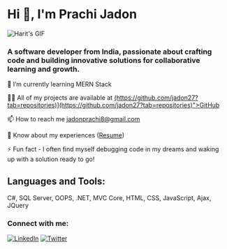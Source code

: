 <!DOCTYPE html>
<html lang="en">
<head>
    <meta charset="UTF-8">
    <meta name="viewport" content="width=device-width, initial-scale=1.0">
        
        
</head>
<body>
    <div class="container">
        <div class="header">
            <h1>Hi 👋, I'm Prachi Jadon</h1>
            <img src="https://github.com/haritpremrajput/haritpremrajput/blob/main/My%20gif.gif" alt="Harit's GIF">
        </div>
        <div class="info">
            <h3>A software developer from India, passionate about crafting code and building innovative solutions for collaborative learning and growth.</h3>
            <p>🌱 I’m currently learning MERN Stack</p>
            <p>👨‍💻 All of my projects are available at <a href="https://github.com/haritpremrajput?tab=repositories">(https://github.com/jadon27?tab=repositories)](https://github.com/jadon27?tab=repositories)">GitHub</a></p>
            <p>📫 How to reach me <a href="mailto:jadonprachi8@gmail.com">jadonprachi8@gmail.com</a></p>
            <p>📄 Know about my experiences (<a href="https://drive.google.com/file/d/1iGd985pbyiamJsZXkMmWWcFJ35FYBSjO/view?usp=sharing">Resume</a>)</p>
            <p>⚡ Fun fact - I often find myself debugging code in my dreams and waking up with a solution ready to go!</p>
        </div>
        <div class="stats-container">
            <div class="stats">
                <h2>Languages and Tools:</h2>
                C#, SQL Server, OOPS, .NET, MVC Core, HTML, CSS, JavaScript, Ajax, JQuery
            </div>
        </div>
        <div class="connect">
            <h3>Connect with me:</h3>
            <a href="https://linkedin.com/in/prachi-jadon-72986620b" target="blank"><img src="https://raw.githubusercontent.com/rahuldkjain/github-profile-readme-generator/master/src/images/icons/Social/linked-in-alt.svg" alt="LinkedIn"></a>
            <a href="https://twitter.com/haritprem" target="blank"><img src="https://raw.githubusercontent.com/rahuldkjain/github-profile-readme-generator/master/src/images/icons/Social/twitter.svg" alt="Twitter"></a>
            <!-- Add more social media links and icons here -->
        </div>
    </div>
</body>
</html>
